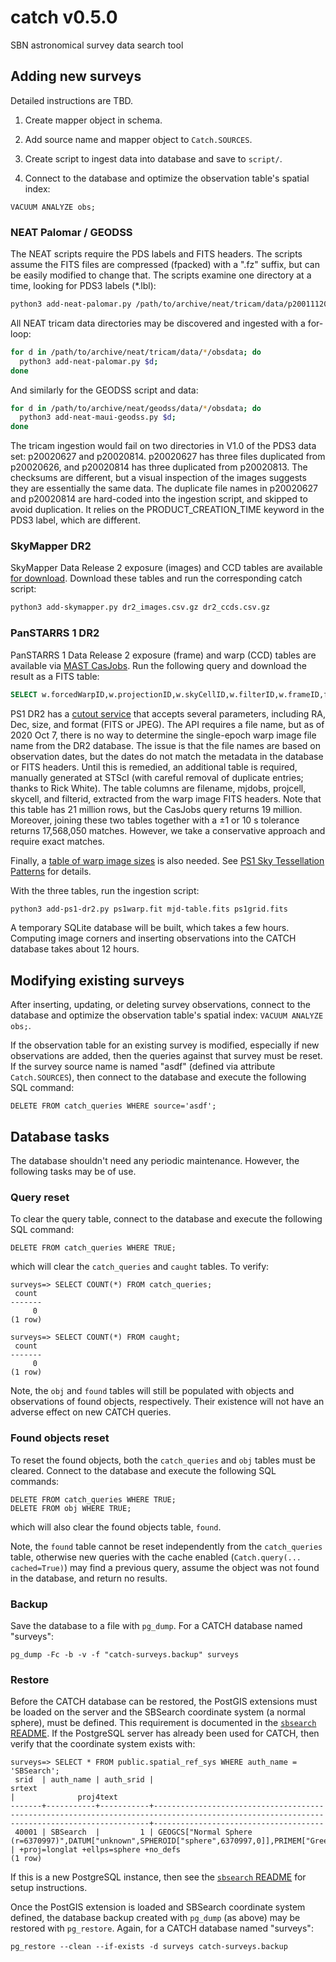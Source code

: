 # catch v0.5.0
SBN astronomical survey data search tool 

## Adding new surveys

Detailed instructions are TBD.

1. Create mapper object in schema.

1. Add source name and mapper object to `Catch.SOURCES`.

1. Create script to ingest data into database and save to `script/`.

1. Connect to the database and optimize the observation table's spatial index:
```
VACUUM ANALYZE obs;
```

### NEAT Palomar / GEODSS

The NEAT scripts require the PDS labels and FITS headers.  The scripts assume the FITS files are compressed (fpacked) with a ".fz" suffix, but can be easily modified to change that.  The scripts examine one directory at a time, looking for PDS3 labels (*.lbl):
```bash
python3 add-neat-palomar.py /path/to/archive/neat/tricam/data/p20011120/obsdata/
```

All NEAT tricam data directories may be discovered and ingested with a for-loop:
```bash
for d in /path/to/archive/neat/tricam/data/*/obsdata; do
  python3 add-neat-palomar.py $d;
done
```

And similarly for the GEODSS script and data:
```bash
for d in /path/to/archive/neat/geodss/data/*/obsdata; do
  python3 add-neat-maui-geodss.py $d;
done
```

The tricam ingestion would fail on two directories in V1.0 of the PDS3 data set: p20020627 and p20020814.  p20020627 has three files duplicated from p20020626, and p20020814 has three duplicated from p20020813.  The checksums are different, but a visual inspection of the images suggests they are essentially the same data.  The duplicate file names in p20020627 and p20020814 are hard-coded into the ingestion script, and skipped to avoid duplication.  It relies on the PRODUCT_CREATION_TIME keyword in the PDS3 label, which are different.

### SkyMapper DR2

SkyMapper Data Release 2 exposure (images) and CCD tables are available [for download](http://skymapper.anu.edu.au/_data/DR2/).  Download these tables and run the corresponding catch script:
```bash
python3 add-skymapper.py dr2_images.csv.gz dr2_ccds.csv.gz
```

### PanSTARRS 1 DR2

PanSTARRS 1 Data Release 2 exposure (frame) and warp (CCD) tables are available via [MAST CasJobs](http://mastweb.stsci.edu/mcasjobs/).  Run the following query and download the result as a FITS table:
```sql
SELECT w.forcedWarpID,w.projectionID,w.skyCellID,w.filterID,w.frameID,f.telescopeID,f.expStart,f.expTime,f.airmass,w.crval1,w.crval2,w.crpix1,w.crpix2 FROM ForcedWarpMeta as w INNER JOIN FrameMeta as f ON w.frameID = f.frameID;
```

PS1 DR2 has a [cutout service](https://outerspace.stsci.edu/display/PANSTARRS/PS1+Image+Cutout+Service) that accepts several parameters, including RA, Dec, size, and format (FITS or JPEG).  The API requires a file name, but as of 2020 Oct 7, there is no way to determine the single-epoch warp image file name from the DR2 database.  The issue is that the file names are based on observation dates, but the dates do not match the metadata in the database or FITS headers.  Until this is remedied, an additional table is required, manually generated at STScI (with careful removal of duplicate entries; thanks to Rick White).  The table columns are filename, mjdobs, projcell, skycell, and filterid, extracted from the warp image FITS headers.  Note that this table has 21 million rows, but the CasJobs query returns 19 million.  Moreover, joining these two tables together with a ±1 or 10 s tolerance returns 17,568,050 matches.  However, we take a conservative approach and require exact matches.

Finally, a [table of warp image sizes](https://outerspace.stsci.edu/download/attachments/10257181/ps1grid.fits?version=3&modificationDate=1532367528459&api=v2) is also needed.  See [PS1 Sky Tessellation Patterns](https://outerspace.stsci.edu/display/PANSTARRS/PS1+Sky+tessellation+patterns) for details.

With the three tables, run the ingestion script:
```bash
python3 add-ps1-dr2.py ps1warp.fit mjd-table.fits ps1grid.fits
```
A temporary SQLite database will be built, which takes a few hours.  Computing image corners and inserting observations into the CATCH database takes about 12 hours.


## Modifying existing surveys

After inserting, updating, or deleting survey observations, connect to the database and optimize the observation table's spatial index: `VACUUM ANALYZE obs;`.

If the observation table for an existing survey is modified, especially if new observations are added, then the queries against that survey must be reset.  If the survey source name is named "asdf" (defined via attribute `Catch.SOURCES`), then connect to the database and execute the following SQL command:

```
DELETE FROM catch_queries WHERE source='asdf';
```

## Database tasks

The database shouldn't need any periodic maintenance.  However, the following tasks may be of use.

### Query reset

To clear the query table, connect to the database and execute the following SQL command:
```
DELETE FROM catch_queries WHERE TRUE;
```
which will clear the `catch_queries` and `caught` tables.  To verify:
```
surveys=> SELECT COUNT(*) FROM catch_queries;
 count 
-------
     0
(1 row)

surveys=> SELECT COUNT(*) FROM caught;
 count 
-------
     0
(1 row)
```

Note, the `obj` and `found` tables will still be populated with objects and observations of found objects, respectively.  Their existence will not have an adverse effect on new CATCH queries.

### Found objects reset

To reset the found objects, both the `catch_queries` and `obj` tables must be cleared.  Connect to the database and execute the following SQL commands:
```
DELETE FROM catch_queries WHERE TRUE;
DELETE FROM obj WHERE TRUE;
```
which will also clear the found objects table, `found`.

Note, the `found` table cannot be reset independently from the `catch_queries` table, otherwise new queries with the cache enabled (`Catch.query(... cached=True)`) may find a previous query, assume the object was not found in the database, and return no results.

### Backup

Save the database to a file with `pg_dump`.  For a CATCH database named "surveys":
```
pg_dump -Fc -b -v -f "catch-surveys.backup" surveys
```

### Restore

Before the CATCH database can be restored, the PostGIS extensions must be loaded on the server and the SBSearch coordinate system (a normal sphere), must be defined.  This requirement is documented in the [`sbsearch` README](https://github.com/Small-Bodies-Node/sbsearch/blob/master/README.md).  If the PostgreSQL server has already been used for CATCH, then verify that the coordinate system exists with:
```
surveys=> SELECT * FROM public.spatial_ref_sys WHERE auth_name = 'SBSearch';
 srid  | auth_name | auth_srid |                                                                  srtext                                                                   |              proj4text               
-------+-----------+-----------+-------------------------------------------------------------------------------------------------------------------------------------------+--------------------------------------
 40001 | SBSearch  |         1 | GEOGCS["Normal Sphere (r=6370997)",DATUM["unknown",SPHEROID["sphere",6370997,0]],PRIMEM["Greenwich",0],UNIT["degree",0.0174532925199433]] | +proj=longlat +ellps=sphere +no_defs
(1 row)
```
If this is a new PostgreSQL instance, then see the [`sbsearch` README](https://github.com/Small-Bodies-Node/sbsearch/blob/master/README.md) for setup instructions.

Once the PostGIS extension is loaded and SBSearch coordinate system defined, the database backup created with `pg_dump` (as above) may be restored with `pg_restore`.  Again, for a CATCH database named "surveys":
```
pg_restore --clean --if-exists -d surveys catch-surveys.backup
```
